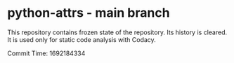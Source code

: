 # python-attrs - main branch

This repository contains frozen state of the repository.
Its history is cleared. It is used only for static code
analysis with Codacy.

Commit Time: 1692184334